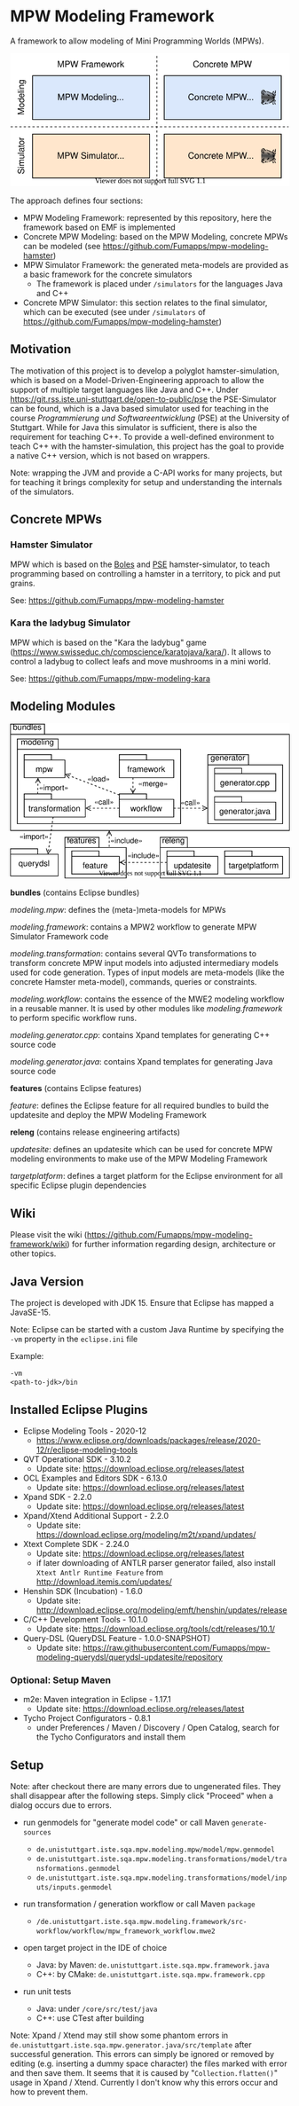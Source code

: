 # MPW Modeling Framework

A framework to allow modeling of Mini Programming Worlds (MPWs).

![modeling approach](documentation/graphics/mdsd-approach.svg)

The approach defines four sections:

* MPW Modeling Framework: represented by this repository, here the framework based on EMF is implemented
* Concrete MPW Modeling: based on the MPW Modeling, concrete MPWs can be modeled (see https://github.com/Fumapps/mpw-modeling-hamster)
* MPW Simulator Framework: the generated meta-models are provided as a basic framework for the concrete simulators
    * The framework is placed under `/simulators` for the languages Java and C++
* Concrete MPW Simulator: this section relates to the final simulator, which can be executed (see under `/simulators` of https://github.com/Fumapps/mpw-modeling-hamster)

## Motivation

The motivation of this project is to develop a polyglot hamster-simulation, which is based on a Model-Driven-Engineering approach to allow the support of multiple target languages like Java and C++.
Under https://git.rss.iste.uni-stuttgart.de/open-to-public/pse the PSE-Simulator can be found, which is a Java based simulator used for teaching in the course _Programmierung und Softwareentwicklung_ (PSE) at the University of Stuttgart.
While for Java this simulator is sufficient, there is also the requirement for teaching C++.
To provide a well-defined environment to teach C++ with the hamster-simulation, this project has the goal to provide a native C++ version, which is not based on wrappers.

Note: wrapping the JVM and provide a C-API works for many projects, but for teaching it brings complexity for setup and understanding the internals of the simulators.

## Concrete MPWs

### Hamster Simulator

MPW which is based on the [Boles](https://www.java-hamster-modell.de/simulator.html) and [PSE](https://git.rss.iste.uni-stuttgart.de/open-to-public/pse) hamster-simulator, to teach programming
based on controlling a hamster in a territory, to pick and put grains.

See: https://github.com/Fumapps/mpw-modeling-hamster

### Kara the ladybug Simulator

MPW which is based on the "Kara the ladybug" game (https://www.swisseduc.ch/compscience/karatojava/kara/).
It allows to control a ladybug to collect leafs and move mushrooms in a mini world.

See: https://github.com/Fumapps/mpw-modeling-kara

## Modeling Modules

![modeling approach](documentation/graphics/modules.svg)

**bundles** (contains Eclipse bundles)

*modeling.mpw*: defines the (meta-)meta-models for MPWs

*modeling.framework*: contains a MPW2 workflow to generate MPW Simulator Framework code

*modeling.transformation*: contains several QVTo transformations to transform concrete MPW input models into adjusted intermediary models used for code generation. Types of input models are meta-models (like the concrete Hamster meta-model), commands, queries or constraints.

*modeling.workflow*: contains the essence of the MWE2 modeling workflow in a reusable manner. It is used by other modules like *modeling.framework* to perform specific workflow runs.

*modeling.generator.cpp*: contains Xpand templates for generating C++ source code

*modeling.generator.java*: contains Xpand templates for generating Java source code

**features** (contains Eclipse features)

*feature*: defines the Eclipse feature for all required bundles to build the updatesite and deploy the MPW Modeling Framework

**releng** (contains release engineering artifacts)

*updatesite*: defines an updatesite which can be used for concrete MPW modeling environments to make use of the MPW Modeling Framework

*targetplatform*: defines a target platform for the Eclipse environment for all specific Eclipse plugin dependencies

## Wiki

Please visit the wiki (https://github.com/Fumapps/mpw-modeling-framework/wiki) for further information regarding design, architecture or other topics.

## Java Version

The project is developed with JDK 15. Ensure that Eclipse has mapped a JavaSE-15.

Note: Eclipse can be started with a custom Java Runtime by specifying the `-vm` property in the `eclipse.ini` file

Example: 
```
-vm
<path-to-jdk>/bin
```

## Installed Eclipse Plugins

* Eclipse Modeling Tools - 2020-12
    * https://www.eclipse.org/downloads/packages/release/2020-12/r/eclipse-modeling-tools
* QVT Operational SDK - 3.10.2
    * Update site: https://download.eclipse.org/releases/latest
* OCL Examples and Editors SDK - 6.13.0
    * Update site: https://download.eclipse.org/releases/latest
* Xpand SDK	- 2.2.0
    * Update site: https://download.eclipse.org/releases/latest
* Xpand/Xtend Additional Support - 2.2.0
    * Update site: https://download.eclipse.org/modeling/m2t/xpand/updates/
* Xtext Complete SDK - 2.24.0
    * Update site: https://download.eclipse.org/releases/latest
    * if later downloading of ANTLR parser generator failed, also install `Xtext Antlr Runtime Feature` from http://download.itemis.com/updates/
* Henshin SDK (Incubation) - 1.6.0
    * Update site: http://download.eclipse.org/modeling/emft/henshin/updates/release
* C/C++ Development Tools - 10.1.0
    * Update site: https://download.eclipse.org/tools/cdt/releases/10.1/
* Query-DSL (QueryDSL Feature - 1.0.0-SNAPSHOT)
    * Update site: https://raw.githubusercontent.com/Fumapps/mpw-modeling-querydsl/querydsl-updatesite/repository

### Optional: Setup Maven

* m2e: Maven integration in Eclipse - 1.17.1
    * Update site: https://download.eclipse.org/releases/latest
* Tycho Project Configurators - 0.8.1
    * under Preferences / Maven / Discovery / Open Catalog, search for the Tycho Configurators and install them 

## Setup

Note: after checkout there are many errors due to ungenerated files. They shall disappear after the following steps.
Simply click "Proceed" when a dialog occurs due to errors.

* run genmodels for "generate model code" or call Maven `generate-sources`
    * `de.unistuttgart.iste.sqa.mpw.modeling.mpw/model/mpw.genmodel`
    * `de.unistuttgart.iste.sqa.mpw.modeling.transformations/model/transformations.genmodel`
    * `de.unistuttgart.iste.sqa.mpw.modeling.transformations/model/inputs/inputs.genmodel`

* run transformation / generation workflow or call Maven `package`
    * `/de.unistuttgart.iste.sqa.mpw.modeling.framework/src-workflow/workflow/mpw_framework_workflow.mwe2`

* open target project in the IDE of choice
    * Java: by Maven: `de.unistuttgart.iste.sqa.mpw.framework.java`
    * C++: by CMake: `de.unistuttgart.iste.sqa.mpw.framework.cpp`

* run unit tests
    * Java: under `/core/src/test/java`
    * C++: use CTest after building

Note: Xpand / Xtend may still show some phantom errors in `de.unistuttgart.iste.sqa.mpw.generator.java/src/template` after successful generation. This errors can simply be ignored or removed by editing (e.g. inserting a dummy space character) the files marked with error and then save them.
      It seems that it is caused by "`Collection.flatten()`" usage in Xpand / Xtend. Currently I don't know why this errors occur and how to prevent them.
